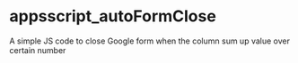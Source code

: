# appsscript_autoFormClose
A simple JS code to close Google form when the column sum up value over certain number
